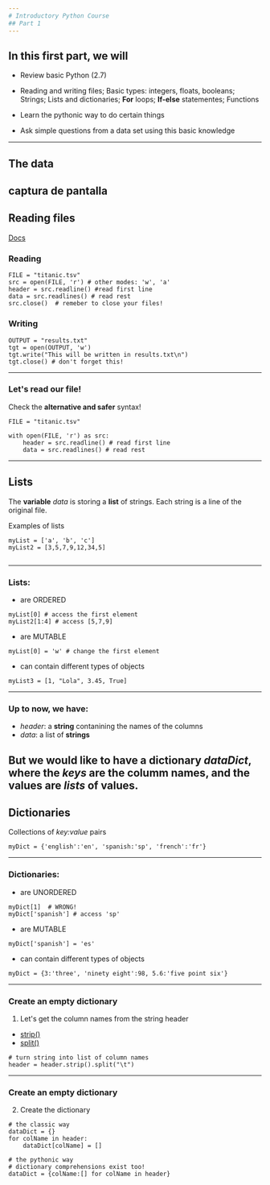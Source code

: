 ```yaml
---
# Introductory Python Course
## Part 1
---
```

## In this first part, we will
* Review basic Python (2.7)
 * Reading and writing files; Basic types: integers, floats, booleans; Strings; Lists and dictionaries; **For** loops; **If-else** statementes; Functions

* Learn the pythonic way to do certain things
* Ask simple questions from a data set using this basic knowledge
---
## The data

captura de pantalla
---
## Reading files

[Docs](https://docs.python.org/2/tutorial/inputoutput.html#reading-and-writing-files)

### Reading
```{Python}
FILE = "titanic.tsv"
src = open(FILE, 'r') # other modes: 'w', 'a'
header = src.readline() #read first line
data = src.readlines() # read rest
src.close()  # remeber to close your files!
```

### Writing
```{Python}
OUTPUT = "results.txt"
tgt = open(OUTPUT, 'w')
tgt.write("This will be written in results.txt\n")
tgt.close() # don't forget this!

```
---
### Let's read our file!

Check the **alternative and safer** syntax!

```{Python}
FILE = "titanic.tsv"

with open(FILE, 'r') as src:
    header = src.readline() # read first line
    data = src.readlines() # read rest
```
---
## Lists
The **variable** *data* is storing a **list** of strings. Each string is a line of the original file.

Examples of lists

```{Python}
myList = ['a', 'b', 'c']
myList2 = [3,5,7,9,12,34,5]


```
---
### Lists:

*  are ORDERED

```{Python}
myList[0] # access the first element
myList2[1:4] # access [5,7,9]
```
*  are MUTABLE

```{Python}
myList[0] = 'w' # change the first element
```

*  can contain different types of objects

```{Python}
myList3 = [1, "Lola", 3.45, True]
```

---
### Up to now, we have:

* *header*: a **string** contanining the names of the columns
* *data*: a list of **strings**

But we would like to have a **dictionary** *dataDict*, where the *keys* are the columm names, and the values are *lists* of values.
---
## Dictionaries
Collections of *key:value* pairs

```{Python}
myDict = {'english':'en', 'spanish:'sp', 'french':'fr'}
```

---
### Dictionaries:

* are UNORDERED

```{Python}
myDict[1]  # WRONG! 
myDict['spanish'] # access 'sp'
```

* are MUTABLE

```{Python}
myDict['spanish'] = 'es'
```

* can contain different types of objects

```{Python}
myDict = {3:'three', 'ninety eight':98, 5.6:'five point six'}
```
---
### Create an empty dictionary
1. Let's get the column names from the string header
 * [strip()](https://docs.python.org/2/library/string.html#string.strip)
 * [split()](https://docs.python.org/2/library/string.html#string.split)

```{Python}
# turn string into list of column names
header = header.strip().split("\t") 
```
---
### Create an empty dictionary
2. Create the dictionary

```
# the classic way
dataDict = {}
for colName in header:
    dataDict[colName] = []

# the pythonic way
# dictionary comprehensions exist too!
dataDict = {colName:[] for colName in header} 
```
